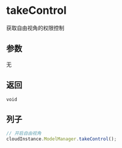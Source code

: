 # takeControl

获取自由视角的权限控制

## 参数

无

## 返回

`void`

## 列子

```ts
// 开启自由视角
cloudInstance.ModelManager.takeControl();
```
